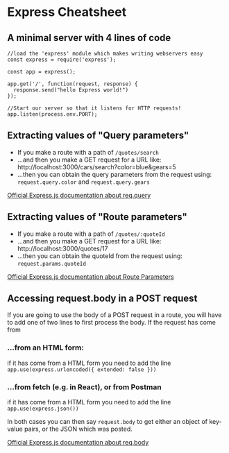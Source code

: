 # Express Cheatsheet

## A minimal server with 4 lines of code

```
//load the 'express' module which makes writing webservers easy
const express = require('express');

const app = express();

app.get('/', function(request, response) {
  response.send("hello Express world!")
});

//Start our server so that it listens for HTTP requests!
app.listen(process.env.PORT);
```

## Extracting values of "Query parameters"

* If you make a route with a path of `/quotes/search`
* ...and then you make a GET request for a URL like: http://localhost:3000/cars/search?color=blue&gears=5
* ...then you can obtain the query parameters from the request using: `request.query.color` and `request.query.gears`

[Official Express.js documentation about req.query](https://expressjs.com/en/api.html#req.query)

## Extracting values of "Route parameters"

* If you make a route with a path of `/quotes/:quoteId`
* ...and then you make a GET request for a URL like: http://localhost:3000/quotes/17
* ...then you can obtain the quoteId from the request using: `request.params.quoteId`

[Official Express.js documentation about Route Parameters](https://expressjs.com/en/guide/routing.html#route-parameters)

## Accessing request.body in a POST request
If you are going to use the body of a POST request in a route, you will have to add one of two lines to first process the body.  If the request has come from
### ...from an HTML form:

if it has come from a HTML form you need to add the line
```app.use(express.urlencoded({ extended: false }))```

### ...from fetch (e.g. in React), or from Postman
if it has come from a HTML form you need to add the line
```app.use(express.json())```

In both cases you can then say `request.body` to get either an object of key-value pairs, or the JSON which was posted.

[Official Express.js documentation about req.body](https://expressjs.com/en/api.html#req.body)
